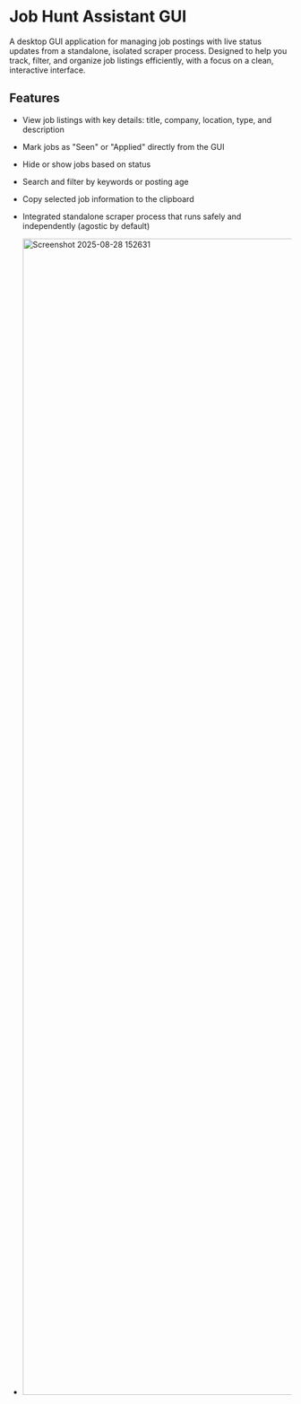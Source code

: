 # Job Hunt Assistant GUI

A desktop GUI application for managing job postings with live status updates from a standalone, isolated scraper process. Designed to help you track, filter, and organize job listings efficiently, with a focus on a clean, interactive interface.

## Features

- View job listings with key details: title, company, location, type, and description  
- Mark jobs as "Seen" or "Applied" directly from the GUI  
- Hide or show jobs based on status  
- Search and filter by keywords or posting age  
- Copy selected job information to the clipboard  
- Integrated standalone scraper process that runs safely and independently (agostic by default)

- <img width="3839" height="2061" alt="Screenshot 2025-08-28 152631" src="https://github.com/user-attachments/assets/58c23104-5914-4ede-8ed5-589d1163d06e" />
